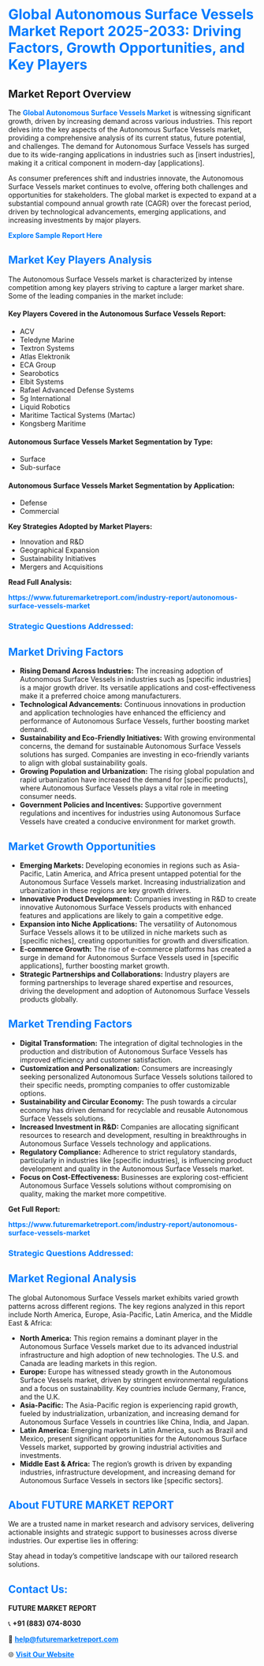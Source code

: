 <h1 style="color: #007BFF;">Global Autonomous Surface Vessels Market Report 2025-2033: Driving Factors, Growth Opportunities, and Key Players</h1>

<section id="overview">
<h2>Market Report Overview</h2>
<p>The <a href="https://www.futuremarketreport.com/industry-report/autonomous-surface-vessels-market" style="color: #007BFF; text-decoration: none;"><strong>Global Autonomous Surface Vessels Market</strong></a> is witnessing significant growth, driven by increasing demand across various industries. This report delves into the key aspects of the Autonomous Surface Vessels market, providing a comprehensive analysis of its current status, future potential, and challenges. The demand for Autonomous Surface Vessels has surged due to its wide-ranging applications in industries such as [insert industries], making it a critical component in modern-day [applications].</p>
<p>As consumer preferences shift and industries innovate, the Autonomous Surface Vessels market continues to evolve, offering both challenges and opportunities for stakeholders. The global market is expected to expand at a substantial compound annual growth rate (CAGR) over the forecast period, driven by technological advancements, emerging applications, and increasing investments by major players.</p>
</section>

<section id="overview">
<p><a href="https://www.futuremarketreport.com/request-sample/reportId=45622" style="color: #007BFF; text-decoration: none;"><strong>Explore Sample Report Here</strong></a></p>
</section>

<section id="key-players">
<h2 style="color: #007BFF;">Market Key Players Analysis</h2>
<p>The Autonomous Surface Vessels market is characterized by intense competition among key players striving to capture a larger market share. Some of the leading companies in the market include:</p>
<h4>Key Players Covered in the Autonomous Surface Vessels Report:</h4>
<ul><li>ACV</li><li>Teledyne Marine</li><li>Textron Systems</li><li>Atlas Elektronik</li><li>ECA Group</li><li>Searobotics</li><li>Elbit Systems</li><li>Rafael Advanced Defense Systems</li><li>5g International</li><li>Liquid Robotics</li><li>Maritime Tactical Systems (Martac)</li><li>Kongsberg Maritime</li></ul>
<h4>Autonomous Surface Vessels Market Segmentation by Type:</h4>
<ul><li>Surface</li><li>Sub-surface</li></ul>

<h4>Autonomous Surface Vessels Market Segmentation by Application:</h4>
<ul><li>Defense</li><li>Commercial</li></ul>
<p><strong>Key Strategies Adopted by Market Players:</strong></p>
<ul>
<li>Innovation and R&D</li>
<li>Geographical Expansion</li>
<li>Sustainability Initiatives</li>
<li>Mergers and Acquisitions</li>
</ul>
</section>

<section>
<p><strong>Read Full Analysis: </strong></p><a href="https://www.futuremarketreport.com/industry-report/autonomous-surface-vessels-market" style="color: #007BFF; text-decoration: none;"><strong>https://www.futuremarketreport.com/industry-report/autonomous-surface-vessels-market</strong></a>
<h3 style="color: #007BFF;">Strategic Questions Addressed:</h3>
</section>

<section id="driving-factors">
<h2 style="color: #007BFF;">Market Driving Factors</h2>
<ul>
<li><strong>Rising Demand Across Industries:</strong> The increasing adoption of Autonomous Surface Vessels in industries such as [specific industries] is a major growth driver. Its versatile applications and cost-effectiveness make it a preferred choice among manufacturers.</li>
<li><strong>Technological Advancements:</strong> Continuous innovations in production and application technologies have enhanced the efficiency and performance of Autonomous Surface Vessels, further boosting market demand.</li>
<li><strong>Sustainability and Eco-Friendly Initiatives:</strong> With growing environmental concerns, the demand for sustainable Autonomous Surface Vessels solutions has surged. Companies are investing in eco-friendly variants to align with global sustainability goals.</li>
<li><strong>Growing Population and Urbanization:</strong> The rising global population and rapid urbanization have increased the demand for [specific products], where Autonomous Surface Vessels plays a vital role in meeting consumer needs.</li>
<li><strong>Government Policies and Incentives:</strong> Supportive government regulations and incentives for industries using Autonomous Surface Vessels have created a conducive environment for market growth.</li>
</ul>
</section>

<section id="growth-opportunities">
<h2 style="color: #007BFF;">Market Growth Opportunities</h2>
<ul>
<li><strong>Emerging Markets:</strong> Developing economies in regions such as Asia-Pacific, Latin America, and Africa present untapped potential for the Autonomous Surface Vessels market. Increasing industrialization and urbanization in these regions are key growth drivers.</li>
<li><strong>Innovative Product Development:</strong> Companies investing in R&D to create innovative Autonomous Surface Vessels products with enhanced features and applications are likely to gain a competitive edge.</li>
<li><strong>Expansion into Niche Applications:</strong> The versatility of Autonomous Surface Vessels allows it to be utilized in niche markets such as [specific niches], creating opportunities for growth and diversification.</li>
<li><strong>E-commerce Growth:</strong> The rise of e-commerce platforms has created a surge in demand for Autonomous Surface Vessels used in [specific applications], further boosting market growth.</li>
<li><strong>Strategic Partnerships and Collaborations:</strong> Industry players are forming partnerships to leverage shared expertise and resources, driving the development and adoption of Autonomous Surface Vessels products globally.</li>
</ul>
</section>

<section id="trending-factors">
<h2 style="color: #007BFF;">Market Trending Factors</h2>
<ul>
<li><strong>Digital Transformation:</strong> The integration of digital technologies in the production and distribution of Autonomous Surface Vessels has improved efficiency and customer satisfaction.</li>
<li><strong>Customization and Personalization:</strong> Consumers are increasingly seeking personalized Autonomous Surface Vessels solutions tailored to their specific needs, prompting companies to offer customizable options.</li>
<li><strong>Sustainability and Circular Economy:</strong> The push towards a circular economy has driven demand for recyclable and reusable Autonomous Surface Vessels solutions.</li>
<li><strong>Increased Investment in R&D:</strong> Companies are allocating significant resources to research and development, resulting in breakthroughs in Autonomous Surface Vessels technology and applications.</li>
<li><strong>Regulatory Compliance:</strong> Adherence to strict regulatory standards, particularly in industries like [specific industries], is influencing product development and quality in the Autonomous Surface Vessels market.</li>
<li><strong>Focus on Cost-Effectiveness:</strong> Businesses are exploring cost-efficient Autonomous Surface Vessels solutions without compromising on quality, making the market more competitive.</li>
</ul>
</section>

<section>
<p><strong>Get Full Report: </strong></p><a href="https://www.futuremarketreport.com/industry-report/autonomous-surface-vessels-market" style="color: #007BFF; text-decoration: none;"><strong>https://www.futuremarketreport.com/industry-report/autonomous-surface-vessels-market</strong></a>
<h3 style="color: #007BFF;">Strategic Questions Addressed:</h3>
</section>


<section id="regional-analysis">
<h2 style="color: #007BFF;">Market Regional Analysis</h2>
<p>The global Autonomous Surface Vessels market exhibits varied growth patterns across different regions. The key regions analyzed in this report include North America, Europe, Asia-Pacific, Latin America, and the Middle East & Africa:</p>
<ul>
<li><strong>North America:</strong> This region remains a dominant player in the Autonomous Surface Vessels market due to its advanced industrial infrastructure and high adoption of new technologies. The U.S. and Canada are leading markets in this region.</li>
<li><strong>Europe:</strong> Europe has witnessed steady growth in the Autonomous Surface Vessels market, driven by stringent environmental regulations and a focus on sustainability. Key countries include Germany, France, and the U.K.</li>
<li><strong>Asia-Pacific:</strong> The Asia-Pacific region is experiencing rapid growth, fueled by industrialization, urbanization, and increasing demand for Autonomous Surface Vessels in countries like China, India, and Japan.</li>
<li><strong>Latin America:</strong> Emerging markets in Latin America, such as Brazil and Mexico, present significant opportunities for the Autonomous Surface Vessels market, supported by growing industrial activities and investments.</li>
<li><strong>Middle East & Africa:</strong> The region’s growth is driven by expanding industries, infrastructure development, and increasing demand for Autonomous Surface Vessels in sectors like [specific sectors].</li>
</ul>
</section>

<footer>
<h2 style="color: #007BFF;">About FUTURE MARKET REPORT</h2>
<p>We are a trusted name in market research and advisory services, delivering actionable insights and strategic support to businesses across diverse industries. Our expertise lies in offering:</p>

<p>Stay ahead in today’s competitive landscape with our tailored research solutions.</p>

<h2 style="color: #007BFF;">Contact Us:</h2>
<p><strong>FUTURE MARKET REPORT</strong></p>
<p>📞 <strong>+91 (883) 074-8030</strong></p>
<p>📧 <strong><a href="mailto:help@futuremarketreport.com" style="color: #007BFF;">help@futuremarketreport.com</a></strong></p>
<p>🌐 <strong><a href="https://www.futuremarketreport.com/" style="color: #007BFF;">Visit Our Website</a></strong></p>
</footer>